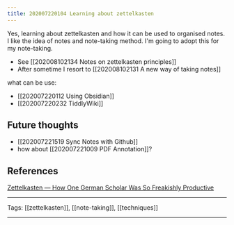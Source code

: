 ```yaml
---
title: 202007220104 Learning about zettelkasten
---
```


Yes, learning about zettelkasten and how it can be used to organised notes. I like the idea of notes and note-taking method. I'm going to adopt this for my note-taking.

- See [[202008102134 Notes on zettelkasten principles]]
- After sometime I resort to [[202008102131 A new way of taking notes]]

what can be use:

- [[202007220112 Using Obsidian]] 
- [[202007220232 TiddlyWiki]]

## Future thoughts

- [[202007221519 Sync Notes with Github]]
- how about [[202007221009 PDF Annotation]]?

## References
[Zettelkasten — How One German Scholar Was So Freakishly Productive](https://writingcooperative.com/zettelkasten-how-one-german-scholar-was-so-freakishly-productive-997e4e0ca125)

---

Tags: [[zettelkasten]], [[note-taking]], [[techniques]]

---